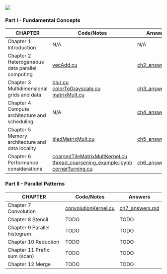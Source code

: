 ![](https://m.media-amazon.com/images/I/612wxnbnP4L._AC_UF300,300_QL80_.jpg)


### Part I - Fundamental Concepts

| CHAPTER                                         | Code/Notes | Answers |
|-------------------------------------------------|------------|---------|
| Chapter 1    Introduction                                    | N/A        | N/A     |
| Chapter 2 Heterogeneous data parallel computing |[vecAdd.cu](ch2_Heterogeneous_data_parallel_computing/vecAdd.cu)                                        |      [ch2_answers.md](ch2_Heterogeneous_data_parallel_computing/ch2_answers.md)   |
| Chapter 3 Multidimensional grids and data       | [blur.cu](ch3_Multidimensional_grids_and_data/blur.cu) <br> [colorToGrayscale.cu](ch3_Multidimensional_grids_and_data/colorToGrayscale.cu) <br> [matrixMult.cu](ch3_Multidimensional_grids_and_data/matrixMult.cu)       |       [ch3_answers.md](ch3_Multidimensional_grids_and_data/ch3_answers.md)  |
| Chapter 4 Compute architecture and scheduling   |      N/A      |  [ch4_answers.md](ch4_Compute_architecture_and_scheduling/ch4_answers.md)      |
| Chapter 5 Memory architecture and data locality |       [tiledMatrixMult.cu](ch5_Memory_architecture_and_data_locality/tiledMatrixMult.cu)     |     [ch5_answers.md](ch5_Memory_architecture_and_data_locality/ch5_answers.md)    |
| Chapter 6 Performance considerations            |   [coarsedTileMatrixMultKernel.cu](ch6_Performance_considerations/coarsedTileMatrixMultKernel.cu) <br>   [thread_coarsening_example.ipynb](ch6_Performance_considerations/thread_coarsening__example.ipynb) [cornerTurning.cu](ch6_Performance_considerations/cornerTurning.cu)     |   [ch6_answers.md](ch6_Performance_considerations/ch6_answers.md)      |

### Part II - Parallel Patterns

| CHAPTER                      | Code/Notes | Answers |
|------------------------------|------------|---------|
| Chapter 7 Convolution        | [convolutionKernel.cu](ch7_Convolution/convolutionKernel.cu)       | [ch7_answers.md](ch7_Convolution/ch7_answers.md)    |
| Chapter 8 Stencil            | TODO       | TODO    |
| Chapter 9 Parallel histogram | TODO       | TODO    |
| Chapter 10 Reduction         | TODO       | TODO    |
| Chapter 11 Prefix sum (scan) | TODO       | TODO    |
| Chapter 12 Merge             | TODO       | TODO    |
